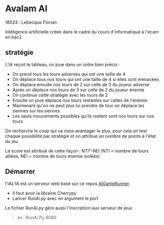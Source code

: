 # Avalam AI

18024 : Lebecque Florian

Intéligence artificielle créée dans le cadre du cours d'informatique à l'ecam en bac2

## stratégie

L'IA reçoit le tableau, on joue dans un ordre bien précis :

- On prend tous les tours adverses qui ont une taille de 4
- On déplace tous nos tours qui ont une taille de 4 si elles sont menacées
- On déplace ensuite nos tours de 2 sur celle de 3 du joueur adverse
- Après on déplace nos tours de 3 sur celle de 2 du joueur énemie
- On continue cette stratégie avec les tours de 2
- Ensuite on joue déplace nos tours restantes sur celles de l'énemie
- Maintenant qu'on ne peut plus lui prendre de tour on déplace les siennes sur les siennes
- Les seuls mouvements possibles qu'ils restent sont nos tours sur nos tours

On recherche le coup qui va nous avantager le plus, pour cela on test chaque possibilité par stratégie et on attribue un nombre de points à l'état du jeu.

Le score est attribué de cette façon : NTI²-NEI 
(NTI = nombre de tours alliées, NEI = nombre de tours énemie isolées) 

## Démarrer

l'IAL'IA est un serveur web basé sur ce repos [AIGameRunner](https://github.com/ECAM-Brussels/AIGameRunner)

- Il faut avoir la librairie Cherrypy
- Lancer RunAi.py avec en argument le port 

Le fichier RunAi.py gère aussi l'inscription aux serveur de jeux

> ex : RunAi.Py 8080